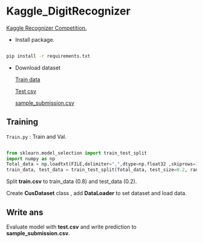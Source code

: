 # Kaggle_DigitRecognizer

[Kaggle Recognizer Competition.](https://www.kaggle.com/competitions/digit-recognizer)

+ Install package.

```bash

pip install -r requirements.txt
```

+ Download dataset

    [Train data](https://www.kaggle.com/competitions/digit-recognizer/data?select=train.csv)

    [Test csv](https://www.kaggle.com/competitions/digit-recognizer/data?select=test.csv)

    [sample_submission.csv](https://www.kaggle.com/competitions/digit-recognizer/data?select=sample_submission.csv)

## Training

`Train.py` : Train and Val.

```python

from sklearn.model_selection import train_test_split
import numpy as np
Total_data = np.loadtxt(FILE,delimiter=",",dtype=np.float32 ,skiprows=1)
train_data, test_data = train_test_split(Total_data, test_size=0.2, random_state=42)

```

Split **train.csv** to train_data (0.8) and test_data (0.2).

Create **CusDataset** class , add **DataLoader** to set dataset and load data.

## Write ans

Evaluate model with **test.csv** and write prediction to **sample_submission.csv**.

